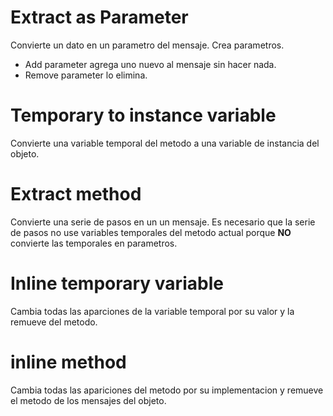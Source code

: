 # Extract as Parameter
Convierte un dato en un parametro del mensaje. Crea parametros.
- Add parameter agrega uno nuevo al mensaje sin hacer nada.
- Remove parameter lo elimina.

# Temporary to instance variable
Convierte una variable temporal del metodo a una variable de instancia del objeto.

# Extract method
Convierte una serie de pasos en un un mensaje. Es necesario que la serie de pasos no use variables temporales del metodo actual porque **NO** convierte las temporales en parametros.

# Inline temporary variable
Cambia todas las aparciones de la variable temporal por su valor y la remueve del metodo.

# inline method
Cambia todas las apariciones del metodo por su implementacion y remueve el metodo de los mensajes del objeto.
